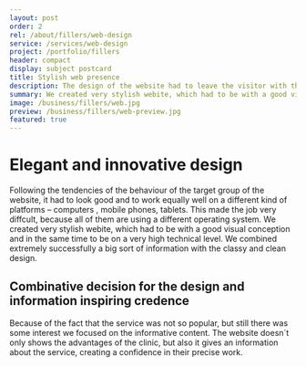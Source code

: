 ```yaml
---
layout: post
order: 2
rel: /about/fillers/web-design
service: /services/web-design
project: /portfolio/fillers
header: compact
display: subject postcard
title: Stylish web presence
description: The design of the website had to leave the visitor with the impression for a professionalism and to inspire credence
summary: We created very stylish webite, which had to be with a good visual conception and in the same time to be on a very high technical level.  We combined extremely successfully a big sort of information with the classy and clean design.
image: /business/fillers/web.jpg
preview: /business/fillers/web-preview.jpg
featured: true
---
```

# Elegant and innovative design
Following the tendencies of the behaviour of the target group of the website, it had to look good and to work equally well on a different kind of platforms – computers , mobile phones, tablets. This made the job very diffcult, because all of them are using a different operating system. We created very stylish webite, which had to be with a good visual conception and in the same time to be on a very high technical level.  We combined extremely successfully a big sort of information with the classy and clean design.

## Combinative decision for the design and information inspiring credence
Because of the fact that the service was not so popular, but still there was some interest we focused on the informative content. The website doesn`t only shows the advantages of the clinic, but also it gives an information about the service, creating a confidence in their precise work.
